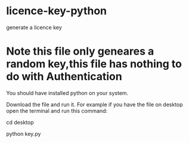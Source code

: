 # licence-key-python
generate a licence key
# Note this file only geneares a random key,this file has nothing to do with Authentication
You should have installed python on your system.

Download the file and run it.
For example if you have the file on desktop open the terminal and run this command:

cd desktop

python key.py

